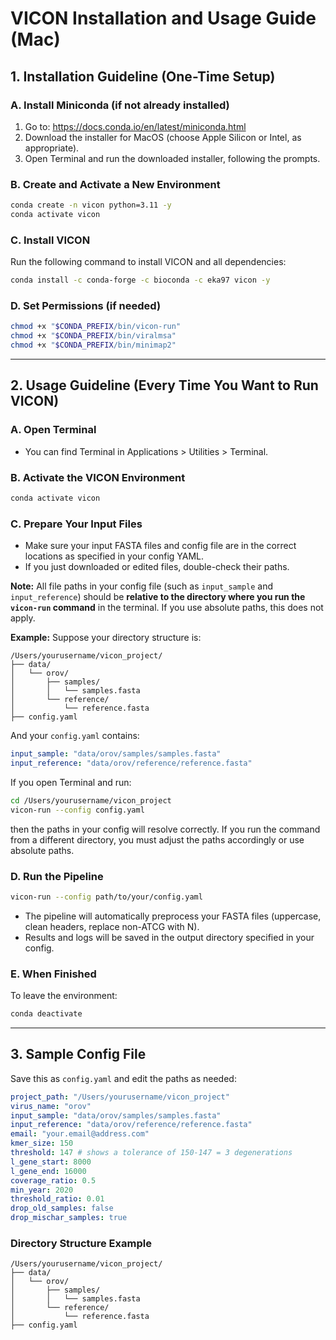 # VICON Installation and Usage Guide (Mac)

## 1. Installation Guideline (One-Time Setup)

### A. Install Miniconda (if not already installed)

1. Go to: https://docs.conda.io/en/latest/miniconda.html  
2. Download the installer for MacOS (choose Apple Silicon or Intel, as appropriate).
3. Open Terminal and run the downloaded installer, following the prompts.

### B. Create and Activate a New Environment

```bash
conda create -n vicon python=3.11 -y
conda activate vicon
```

### C. Install VICON

Run the following command to install VICON and all dependencies:

```bash
conda install -c conda-forge -c bioconda -c eka97 vicon -y
```

### D. Set Permissions (if needed)

```bash
chmod +x "$CONDA_PREFIX/bin/vicon-run"
chmod +x "$CONDA_PREFIX/bin/viralmsa"
chmod +x "$CONDA_PREFIX/bin/minimap2"
```

---

## 2. Usage Guideline (Every Time You Want to Run VICON)

### A. Open Terminal

- You can find Terminal in Applications > Utilities > Terminal.

### B. Activate the VICON Environment

```bash
conda activate vicon
```

### C. Prepare Your Input Files

- Make sure your input FASTA files and config file are in the correct locations as specified in your config YAML.
- If you just downloaded or edited files, double-check their paths.

**Note:** All file paths in your config file (such as `input_sample` and `input_reference`) should be **relative to the directory where you run the `vicon-run` command** in the terminal. If you use absolute paths, this does not apply.

**Example:**
Suppose your directory structure is:

```
/Users/yourusername/vicon_project/
├── data/
│   └── orov/
│       ├── samples/
│       │   └── samples.fasta
│       └── reference/
│           └── reference.fasta
├── config.yaml
```

And your `config.yaml` contains:
```yaml
input_sample: "data/orov/samples/samples.fasta"
input_reference: "data/orov/reference/reference.fasta"
```

If you open Terminal and run:
```bash
cd /Users/yourusername/vicon_project
vicon-run --config config.yaml
```
then the paths in your config will resolve correctly. If you run the command from a different directory, you must adjust the paths accordingly or use absolute paths.

### D. Run the Pipeline

```bash
vicon-run --config path/to/your/config.yaml
```

- The pipeline will automatically preprocess your FASTA files (uppercase, clean headers, replace non-ATCG with N).
- Results and logs will be saved in the output directory specified in your config.

### E. When Finished

To leave the environment:

```bash
conda deactivate
```

---

## 3. Sample Config File

Save this as `config.yaml` and edit the paths as needed:

```yaml
project_path: "/Users/yourusername/vicon_project"
virus_name: "orov"
input_sample: "data/orov/samples/samples.fasta"
input_reference: "data/orov/reference/reference.fasta"
email: "your.email@address.com"
kmer_size: 150
threshold: 147 # shows a tolerance of 150-147 = 3 degenerations
l_gene_start: 8000
l_gene_end: 16000
coverage_ratio: 0.5
min_year: 2020
threshold_ratio: 0.01
drop_old_samples: false
drop_mischar_samples: true
```

### Directory Structure Example

```
/Users/yourusername/vicon_project/
├── data/
│   └── orov/
│       ├── samples/
│       │   └── samples.fasta
│       └── reference/
│           └── reference.fasta
├── config.yaml
``` 
